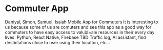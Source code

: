 # Commuter App
Daniyal, Simon, Samuel, Isaiah
Mobile App for Commuters
  It is interesting to us because some of us are comuters and see this app as a good way for commuters to have easy access to valubl=ale resources in their every day lives. 
  Python, React Native, Firebase
  TBD
  Traffic log, AI assistant, find destintations close to user using their location, etc...
